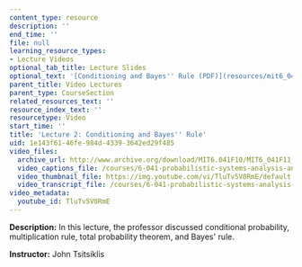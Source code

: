 ```yaml
---
content_type: resource
description: ''
end_time: ''
file: null
learning_resource_types:
- Lecture Videos
optional_tab_title: Lecture Slides
optional_text: '[Conditioning and Bayes'' Rule (PDF)](resources/mit6_041f10_l02)'
parent_title: Video Lectures
parent_type: CourseSection
related_resources_text: ''
resource_index_text: ''
resourcetype: Video
start_time: ''
title: 'Lecture 2: Conditioning and Bayes'' Rule'
uid: 1e143f61-46fe-984d-4339-3642ed29f485
video_files:
  archive_url: http://www.archive.org/download/MIT6.041F10/MIT6_041F11_lec02_300k.mp4
  video_captions_file: /courses/6-041-probabilistic-systems-analysis-and-applied-probability-fall-2010/ab44f6d08f595638873423334e065959_TluTv5V0RmE.vtt
  video_thumbnail_file: https://img.youtube.com/vi/TluTv5V0RmE/default.jpg
  video_transcript_file: /courses/6-041-probabilistic-systems-analysis-and-applied-probability-fall-2010/92ff13dc0bfc3bc78a6844399e48e146_TluTv5V0RmE.pdf
video_metadata:
  youtube_id: TluTv5V0RmE
---
```


**Description:** In this lecture, the professor discussed conditional probability, multiplication rule, total probability theorem, and Bayes' rule.

**Instructor:** John Tsitsiklis
